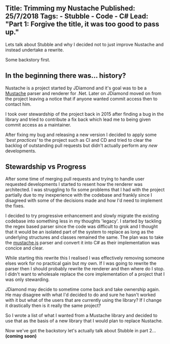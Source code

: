 Title: Trimming my Nustache
Published: 25/7/2018
Tags: 
    - Stubble 
    - Code 
    - C#
Lead: "Part 1: Forgive the title, it was too good to pass up."
---
Lets talk about Stubble and why I decided not to just improve Nustache and instead undertake a rewrite.

Some backstory first.

## In the beginning there was... history?

Nustache is a project started by JDiamond and it's goal was to be a [Mustache](https://mustache.github.io/) parser and renderer for .Net.
Later on JDiamond moved on from the project leaving a notice that if anyone wanted commit access then to contact him.

I took over stewardship of the project back in 2015 after finding a bug in the library and tried to contribute a fix back which lead me to being given commit access as a maintainer.

After fixing my bug and releasing a new version I decided to apply some *'best practices'* to the project such as CI and CD and tried to clear the backlog of outstanding pull requests but didn't actually perform any *new* developments.

## Stewardship vs Progress

After some time of merging pull requests and trying to handle user requested developments I started to resent how the renderer was architected.
I was struggling to fix some problems that I had with the project partially due to my inexperience with the codebase and frankly since I disagreed with some of the decisions made and how I'd need to implement the fixes.

I decided to try progressive enhancement and slowly migrate the existing codebase into something less in my thoughts 'legacy'.
I started by tackling the regex based parser since the code was difficult to grok and I thought that it would be an isolated part of the system to replace as long as the underlying structures and classes remained the same.
The plan was to take the [mustache.js](https://github.com/janl/mustache.js) parser and convert it into C# as their implementation was concice and clear.

While starting this rewrite this I realised I was effectively removing someone elses work for no practical gain but my own.
If I was going to rewrite the parser then I should probably rewrite the renderer and then where do I stop.
I didn't want to wholesale replace the core implementation of a project that I was only stewarding.

JDiamond may decide to sometime come back and take ownership again. He may disagree with what I'd decided to do and sure he hasn't worked with it but what of the users that are currently using the library? If I change it drastically then is it really the same project?

So I wrote a list of what I wanted from a Mustache library and decided to use that as the basis of a new library that I would plan to replace Nustache.

Now we've got the backstory let's actually talk about Stubble in part 2...**(coming soon)**